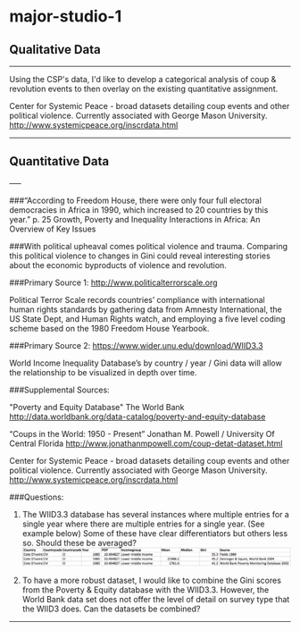# major-studio-1

## Qualitative Data

___

Using the CSP's data, I'd like to develop a categorical analysis of coup & revolution events to then overlay on the existing quantitative assignment.

Center for Systemic Peace - broad datasets detailing coup events and other political violence.
Currently associated with George Mason University.
http://www.systemicpeace.org/inscrdata.html

___

## Quantitative Data

–––

###“According to Freedom House, there were only four full electoral democracies in Africa in 1990, which increased to 20 countries by this year.” 
p. 25 Growth, Poverty and Inequality Interactions in Africa: An Overview of Key Issues

###With political upheaval comes political violence and trauma. Comparing this political violence to changes in Gini could reveal interesting stories about the economic byproducts of violence and revolution.

###Primary Source 1:
http://www.politicalterrorscale.org

Political Terror Scale records countries’ compliance with international human rights standards by gathering data from Amnesty International, the US State Dept, and Human Rights watch, and employing a five level coding scheme based on the 1980 Freedom House Yearbook.

###Primary Source 2:
https://www.wider.unu.edu/download/WIID3.3

World Income Inequality Database’s by country / year / Gini data will allow the relationship to be visualized in depth over time.

###Supplemental Sources:

"Poverty and Equity Database" The World Bank 
http://data.worldbank.org/data-catalog/poverty-and-equity-database

“Coups in the World: 1950 - Present” Jonathan M. Powell  / University Of Central Florida
 http://www.jonathanmpowell.com/coup-detat-dataset.html

Center for Systemic Peace - broad datasets detailing coup events and other political violence.
Currently associated with George Mason University.
http://www.systemicpeace.org/inscrdata.html

###Questions:
1. The WIID3.3 database has several instances where multiple entries for a single year where there are multiple entries for a single year. (See example below) Some of these have clear differentiators but others less so. Should these be averaged?
![Alt text](multipleEntries.png?raw=true "Optional Title")

2. To have a more robust dataset, I would like to combine the Gini scores from the Poverty & Equity database with the WIID3.3. However, the World Bank data set does not offer the level of detail on survey type that the WIID3 does. Can the datasets be combined?

___
